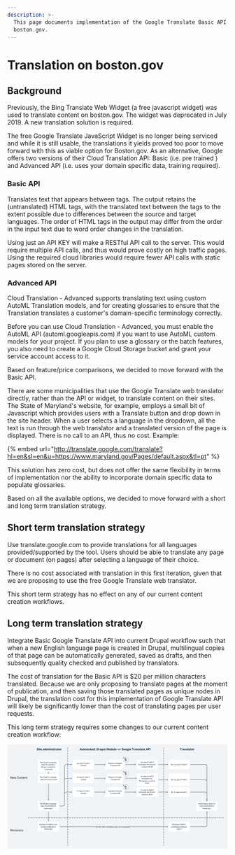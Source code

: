 ```yaml
---
description: >-
  This page documents implementation of the Google Translate Basic API on
  boston.gov.
---
```


# Translation on boston.gov

## Background

Previously, the Bing Translate Web Widget \(a free javascript widget\) was used to translate content on boston.gov. The widget was deprecated in July 2019. A new translation solution is required. 

The free Google Translate JavaScript Widget is no longer being serviced and while it is still usable, the translations it yields proved too poor to move forward with this as viable option for Boston.gov. As an alternative, Google offers two versions of their Cloud Translation API: Basic \(i.e. pre trained \) and Advanced API \(i.e. uses your domain specific data, training required\). 

###  Basic API 

Translates text that appears between tags. The output retains the \(untranslated\) HTML tags, with the translated text between the tags to the extent possible due to differences between the source and target languages. The order of HTML tags in the output may differ from the order in the input text due to word order changes in the translation. 

Using just an API KEY will make a RESTful API call to the server. This would require multiple API calls, and thus would prove costly on high traffic pages. Using the required cloud libraries would require fewer API calls with static pages stored on the server.



### Advanced API 

Cloud Translation - Advanced supports translating text using custom AutoML Translation models, and for creating glossaries to ensure that the Translation translates a customer's domain-specific terminology correctly.

Before you can use Cloud Translation - Advanced, you must enable the AutoML API \(automl.googleapis.com\) if you want to use AutoML custom models for your project. If you plan to use a glossary or the batch features, you also need to create a Google Cloud Storage bucket and grant your service account access to it.

Based on feature/price comparisons, we decided to move forward with the Basic API.  

There are some municipalities that use the Google Translate web translator directly, rather than the API or widget, to translate content on their sites. The State of Maryland's website, for example, employs a small bit of Javascript which provides users with a Translate button and drop down in the site header. When a user selects a language in the dropdown, all the text is run through the web translator and a translated version of the page is displayed. There is no call to an API, thus no cost. Example:

{% embed url="http://translate.google.com/translate?hl=en&sl=en&u=https://www.maryland.gov/Pages/default.aspx&tl=pt" %}

This solution has zero cost, but does not offer the same flexibility in terms of implementation nor the ability to incorporate domain specific data to populate glossaries. 

Based on all the available options, we decided to move forward with a short and long term translation strategy.

## Short term translation strategy

Use translate.google.com to provide translations for all languages provided/supported by the tool. Users should be able to translate any page or document \(on pages\) after selecting a language of their choice.

There is no cost associated with translation in this first iteration, given that we are proposing to use the free Google Translate web translator.

This short term strategy has no effect on any of our current content creation workflows.

##  Long term translation strategy

Integrate Basic Google Translate  API into current Drupal workflow such that when a new English language page is created in Drupal, multilingual copies of that page can be automatically generated, saved as drafts, and then subsequently quality checked and published by translators. 

The cost of translation for the Basic API is $20 per million characters translated. Because we are only proposing to translate pages at the moment of publication, and then saving those translated pages as unique nodes in Drupal, the translation cost for this implementation of Google Translate API will likely be significantly lower than the cost of translating pages per user requests. 

This long term strategy requires some changes to our current content creation workflow: 

![Future workflow](../.gitbook/assets/image%20%2820%29.png)





 

